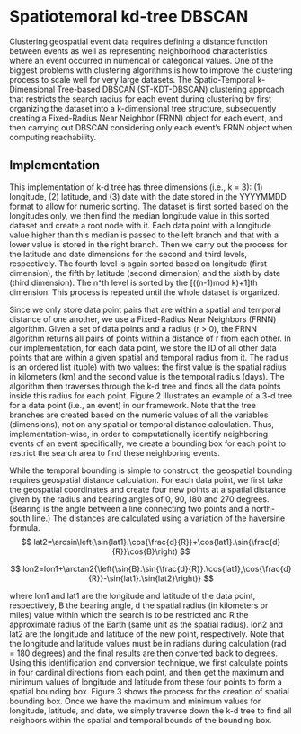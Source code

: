 # Spatiotemoral kd-tree DBSCAN

Clustering geospatial event data requires defining a distance function between events as well as representing neighborhood characteristics where an event occurred in numerical or categorical values. One of the biggest problems with clustering algorithms is how to improve the clustering process to scale well for very large datasets. The Spatio-Temporal k-Dimensional Tree-based DBSCAN (ST-KDT-DBSCAN) clustering approach that restricts the search radius for each event during clustering by first organizing the dataset into a k-dimensional tree structure, subsequently creating a Fixed-Radius Near Neighbor (FRNN) object for each event, and then carrying out DBSCAN considering only each event’s FRNN object when computing reachability.

## Implementation
This implementation of k-d tree has three dimensions (i.e., k = 3): (1) longitude, (2) latitude, and (3) date with the date stored in the YYYYMMDD format to allow for numeric sorting. The dataset is first sorted based on the longitudes only, we then find the median longitude value in this sorted dataset and create a root node with it. Each data point with a longitude value higher than this median is passed to the left branch and that with a lower value is stored in the right branch. Then we carry out the process for the latitude and date dimensions for the second and third levels, respectively. The fourth level is again sorted based on longitude (first dimension), the fifth by latitude (second dimension) and the sixth by date (third dimension). The n^th level is sorted by the [((n-1)mod k)+1]th dimension. This process is repeated until the whole dataset is organized.

Since we only store data point pairs that are within a spatial and temporal distance of one another, we use a Fixed-Radius Near Neighbors (FRNN) algorithm. Given a set of data points and a radius (r > 0), the FRNN algorithm returns all pairs of points within a distance of r from each other. In our implementation, for each data point, we store the ID of all other data points that are within a given spatial and temporal radius from it. The radius is an ordered list (tuple) with two values: the first value is the spatial radius in kilometers (km) and the second value is the temporal radius (days). The algorithm then traverses through the k-d tree and finds all the data points inside this radius for each point. Figure 2 illustrates an example of a 3-d tree for a data point (i.e., an event) in our framework. Note that the tree branches are created based on the numeric values of all the variables (dimensions), not on any spatial or temporal distance calculation. Thus, implementation-wise, in order to computationally identify neighboring events of an event specifically, we create a bounding box for each point to restrict the search area to find these neighboring events.

While the temporal bounding is simple to construct, the geospatial bounding requires geospatial distance calculation. For each data point, we first take the geospatial coordinates and create four new points at a spatial distance given by the radius and bearing angles of 0, 90, 180 and 270 degrees. (Bearing is the angle between a line connecting two points and a north-south line.) The distances are calculated using a variation of the haversine formula.
$$
lat2=\arcsin\left(\sin{lat1}.\cos{\frac{d}{R}}+\cos{lat1}.\sin{\frac{d}{R}}\cos{B}\right)
$$

$$
lon2=lon1+\arctan2{\left(\sin{B}.\sin{\frac{d}{R}}.\cos{lat1},\cos{\frac{d}{R}}-\sin{lat1}.\sin{lat2}\right)}
$$

where lon1 and lat1 are the longitude and latitude of the data point, respectively, B the bearing angle, d the spatial radius (in kilometers or miles) value within which the search is to be restricted and R the approximate radius of the Earth (same unit as the spatial radius). lon2 and lat2 are the longitude and latitude of the new point, respectively. Note that the longitude and latitude values must be in radians during calculation (rad = 180 degrees) and the final results are then converted back to degrees. Using this identification and conversion technique, we first calculate points in four cardinal directions from each point, and then get the maximum and minimum values of longitude and latitude from these four points to form a spatial bounding box. Figure 3 shows the process for the creation of spatial bounding box. Once we have the maximum and minimum values for longitude, latitude, and date, we simply traverse down the k-d tree to find all neighbors within the spatial and temporal bounds of the bounding box.
